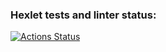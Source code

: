 ### Hexlet tests and linter status:
[![Actions Status](https://github.com/disheg/js-oop-project-lvl1/workflows/hexlet-check/badge.svg)](https://github.com/disheg/js-oop-project-lvl1/actions)